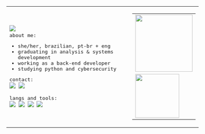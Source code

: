 <table>
  <tr>
    <td>
      <img src="https://readme-typing-svg.demolab.com?font=Roboto&weight=500&size=15&duration=1&pause=1&color=95C5C9&repeat=false&width=70&height=25&lines=Welcome!"/>
      <samp>
        <br>about me:<br>
        <ul>
          <li>she/her, brazilian, pt-br + eng</li>
          <li>graduating in analysis & systems development</li>
          <li>working as a back-end developer</li>
          <li>studying python and cybersecurity</li>
        </ul>
        contact:<br>
        <a href="https://www.linkedin.com/in/mariafcatani/"><img src="https://img.shields.io/badge/-linkedin-0D1117?style=flat-square&logo=linkedin&logoColor=95c5c9"></a>
        <a href="mailto:mariafernandacatani@gmail.com"><img src="https://img.shields.io/badge/-gmail-0D1117?style=flat-square&logo=gmail&logoColor=95c5c9"></a><br>
        <br>langs and tools:<br>
        <img src="https://img.shields.io/badge/-ruby-0D1117?style=flat-square&logo=ruby&logoColor=95c5c9"/>
        <img src="https://img.shields.io/badge/-ruby_on_rails-0D1117?style=flat-square&logo=rubyonrails&logoColor=95c5c9"/>
        <img src="https://img.shields.io/badge/-delphi-0D1117?style=flat-square&logo=delphi&logoColor=95c5c9"/>
        <img src="https://img.shields.io/badge/-python-0D1117?style=flat-square&logo=python&logoColor=95c5c9"/>
      </samp>
    </td>
    <td>
      <table>
        <tr>
          <td>
            <a href="https://github.com/miauware"><img height="150em" src="https://github-readme-stats-git-master-maria-fernanda-catanis-projects.vercel.app/api?username=miauware&count_private=true&show_icons=true&hide_border=true&bg_color=0D1117&text_color=fff&title_color=95c5c9&icon_color=95c5c9"/></a>
          </td>
        </tr>
        <tr>
          <td>
            <a href="https://wakatime.com/@miauware"><img height="115em" src="https://github-readme-stats.vercel.app/api/wakatime?username=miauware&hide_border=true&bg_color=0d1117&title_color=95c5c9&text_color=fff&hide=yaml,text,git%20config,markdown,other&range=last_7_days"/></a>
          </td>
        </tr>
      </table>
    </td>
  </tr>
</table>
